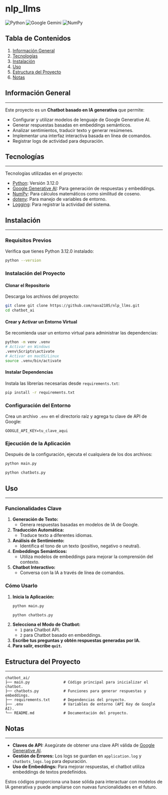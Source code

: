 # nlp_llms

![Python](https://img.shields.io/badge/python-3670A0?style=for-the-badge&logo=python&logoColor=ffdd54)
![Google Gemini](https://img.shields.io/badge/google%20gemini-8E75B2?style=for-the-badge&logo=google%20gemini&logoColor=white)
![NumPy](https://img.shields.io/badge/numpy-%23013243.svg?style=for-the-badge&logo=numpy&logoColor=white)

## Tabla de Contenidos
1. [Información General](#informacion-general)
2. [Tecnologías](#tecnologias)
3. [Instalación](#instalacion)
4. [Uso](#uso)
5. [Estructura del Proyecto](#estructura-del-proyecto)
6. [Notas](#notas)

## Información General
***
Este proyecto es un **Chatbot basado en IA generativa** que permite:
- Configurar y utilizar modelos de lenguaje de Google Generative AI.
- Generar respuestas basadas en embeddings semánticos.
- Analizar sentimientos, traducir texto y generar resúmenes.
- Implementar una interfaz interactiva basada en línea de comandos.
- Registrar logs de actividad para depuración.

## Tecnologías
***
Tecnologías utilizadas en el proyecto:
- [Python](https://www.python.org): Versión 3.12.0
- [Google Generative AI](https://ai.google.dev/): Para generación de respuestas y embeddings.
- [NumPy](https://numpy.org/): Para cálculos matemáticos como similitud de coseno.
- [dotenv](https://pypi.org/project/python-dotenv/): Para manejo de variables de entorno.
- [Logging](https://docs.python.org/3/library/logging.html): Para registrar la actividad del sistema.

## Instalación
***
### Requisitos Previos
Verifica que tienes Python 3.12.0 instalado:
```bash
python --version
```

### Instalación del Proyecto

#### Clonar el Repositorio
Descarga los archivos del proyecto:
```bash
git clone git clone https://github.com/nava2105/nlp_llms.git
cd chatbot_ai
```

#### Crear y Activar un Entorno Virtual
Se recomienda usar un entorno virtual para administrar las dependencias:
```bash
python -m venv .venv
# Activar en Windows
.venv\Scripts\activate
# Activar en macOS/Linux
source .venv/bin/activate
```

#### Instalar Dependencias
Instala las librerías necesarias desde `requirements.txt`:
```bash
pip install -r requirements.txt
```

### Configuración del Entorno
Crea un archivo `.env` en el directorio raíz y agrega tu clave de API de Google:
```env
GOOGLE_API_KEY=tu_clave_aqui
```

### Ejecución de la Aplicación
Después de la configuración, ejecuta el cualquiera de los dos archivos:
```bash
python main.py
```
```bash
python chatbots.py
```

## Uso
***
### Funcionalidades Clave
1. **Generación de Texto:**
   - Genera respuestas basadas en modelos de IA de Google.
2. **Traducción Automática:**
   - Traduce texto a diferentes idiomas.
3. **Análisis de Sentimiento:**
   - Identifica el tono de un texto (positivo, negativo o neutral).
4. **Embeddings Semánticos:**
   - Utiliza modelos de embeddings para mejorar la comprensión del contexto.
5. **Chatbot Interactivo:**
   - Conversa con la IA a través de línea de comandos.

### Cómo Usarlo
1. **Inicia la Aplicación:**
   ```bash
   python main.py
   ```
    ```bash
    python chatbots.py
    ```
2. **Selecciona el Modo de Chatbot:**
   - `1` para Chatbot API.
   - `2` para Chatbot basado en embeddings.
3. **Escribe tus preguntas y obtén respuestas generadas por IA.**
4. **Para salir, escribe `quit`.**

## Estructura del Proyecto
***
```plaintext
chatbot_ai/
├── main.py               # Código principal para inicializar el chatbot.
├── chatbots.py           # Funciones para generar respuestas y embeddings.
├── requirements.txt      # Dependencias del proyecto.
├── .env                  # Variables de entorno (API Key de Google AI).
└── README.md             # Documentación del proyecto.
```

## Notas
***
- **Claves de API:** Asegúrate de obtener una clave API válida de [Google Generative AI](https://ai.google.dev/).
- **Gestión de Errores:** Los logs se guardan en `application.log` y `chatbots_logs.log` para depuración.
- **Uso de Embeddings:** Para mejorar respuestas, el chatbot utiliza embeddings de textos predefinidos.

Estos códigos proporciona una base sólida para interactuar con modelos de IA generativa y puede ampliarse con nuevas funcionalidades en el futuro.

